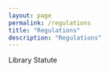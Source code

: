 ```yaml
---
layout: page
permalink: /regulations
title: "Regulations"
description: "Regulations"
---
```


Library Statute